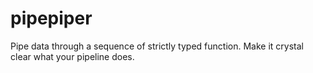# pipepiper
Pipe data through a sequence of strictly typed function. Make it crystal clear what your pipeline does.

